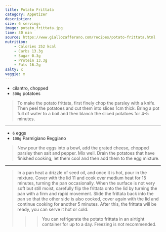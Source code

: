 ```yaml
---
title: Potato Frittata
category: Appetizer
description:
size: 6 servings
image: potato_frittata.jpg
time: 30 min
source: https://www.giallozafferano.com/recipes/potato-frittata.html
nutrition:
	- Calories 252 kcal
	- Carbs 13.3g
	- Sugar 0.3g
	- Protein 13.3g
	- Fats 16.2g
salty: x
veggie: x
---
```


* cilantro, chopped
* `500g` potatoes

> To make the potato frittata, first finely chop the parsley with a knife. Then peel the potatoes and cut them into slices 1cm thick. Bring a pot full of water to a boil and then blanch the sliced potatoes for 4-5 minutes.

---

* `6` eggs
* `100g` Parmigiano Reggiano

> Now pour the eggs into a bowl, add the grated cheese, chopped parsley then salt and pepper. Mix well.
> Drain the potatoes that have finished cooking, let them cool and then add them to the egg mixture.

---

> In a pan heat a drizzle of seed oil, and once it is hot, pour in the mixture. Cover with the lid 11 and cook over medium heat for 15 minutes, turning the pan occasionally. When the surface is not very soft but still moist, carefully flip the frittata onto the lid by turning the pan with a firm and rapid movement.
> Slide the frittata back into the pan so that the other side is also cooked, cover again with the lid and continue cooking for another 5 minutes. After this, the frittata will be ready, you can serve it hot or cold.
>
>>> You can refrigerate the potato frittata in an airtight container for up to a day. Freezing is not recommended.


